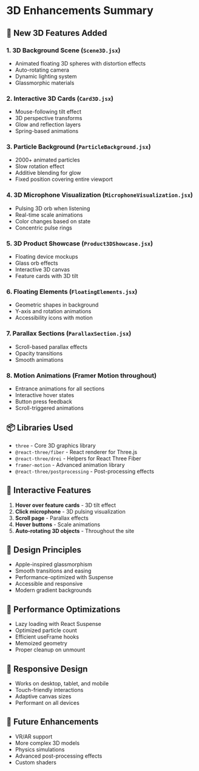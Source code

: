 # 3D Enhancements Summary

## 🎉 New 3D Features Added

### 1. **3D Background Scene** (`Scene3D.jsx`)
- Animated floating 3D spheres with distortion effects
- Auto-rotating camera
- Dynamic lighting system
- Glassmorphic materials

### 2. **Interactive 3D Cards** (`Card3D.jsx`)
- Mouse-following tilt effect
- 3D perspective transforms
- Glow and reflection layers
- Spring-based animations

### 3. **Particle Background** (`ParticleBackground.jsx`)
- 2000+ animated particles
- Slow rotation effect
- Additive blending for glow
- Fixed position covering entire viewport

### 4. **3D Microphone Visualization** (`MicrophoneVisualization.jsx`)
- Pulsing 3D orb when listening
- Real-time scale animations
- Color changes based on state
- Concentric pulse rings

### 5. **3D Product Showcase** (`Product3DShowcase.jsx`)
- Floating device mockups
- Glass orb effects
- Interactive 3D canvas
- Feature cards with 3D tilt

### 6. **Floating Elements** (`FloatingElements.jsx`)
- Geometric shapes in background
- Y-axis and rotation animations
- Accessibility icons with motion

### 7. **Parallax Sections** (`ParallaxSection.jsx`)
- Scroll-based parallax effects
- Opacity transitions
- Smooth animations

### 8. **Motion Animations** (Framer Motion throughout)
- Entrance animations for all sections
- Interactive hover states
- Button press feedback
- Scroll-triggered animations

## 📦 Libraries Used

- `three` - Core 3D graphics library
- `@react-three/fiber` - React renderer for Three.js
- `@react-three/drei` - Helpers for React Three Fiber
- `framer-motion` - Advanced animation library
- `@react-three/postprocessing` - Post-processing effects

## 🎯 Interactive Features

1. **Hover over feature cards** - 3D tilt effect
2. **Click microphone** - 3D pulsing visualization
3. **Scroll page** - Parallax effects
4. **Hover buttons** - Scale animations
5. **Auto-rotating 3D objects** - Throughout the site

## 🎨 Design Principles

- Apple-inspired glassmorphism
- Smooth transitions and easing
- Performance-optimized with Suspense
- Accessible and responsive
- Modern gradient backgrounds

## 🚀 Performance Optimizations

- Lazy loading with React Suspense
- Optimized particle count
- Efficient useFrame hooks
- Memoized geometry
- Proper cleanup on unmount

## 📱 Responsive Design

- Works on desktop, tablet, and mobile
- Touch-friendly interactions
- Adaptive canvas sizes
- Performant on all devices

## 🌟 Future Enhancements

- VR/AR support
- More complex 3D models
- Physics simulations
- Advanced post-processing effects
- Custom shaders
